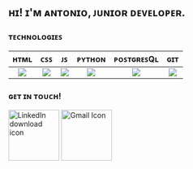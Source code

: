 ## ʜɪ! ɪ'ᴍ ᴀɴᴛᴏɴɪᴏ, ᴊᴜɴɪᴏʀ ᴅᴇᴠᴇʟᴏᴘᴇʀ.

### ᴛᴇᴄʜɴᴏʟᴏɢɪᴇꜱ
| ʜᴛᴍʟ | ᴄꜱꜱ | ᴊꜱ | ᴘʏᴛʜᴏɴ | ᴘᴏꜱᴛɢʀᴇꜱQʟ | ɢɪᴛ |
| :-:  | :-:| :-:| :-:    | :-:       | :-: |
|<img src="https://seeklogo.com/images/H/html5-logo-EF92D240D7-seeklogo.com.png"/> |<img  src="https://seeklogo.com/images/C/css-3-logo-AF06D75231-seeklogo.com.png"/> |<img src="https://seeklogo.com/images/J/javascript-logo-E967E87D74-seeklogo.com.png" />| <img src="https://seeklogo.com/images/P/python-logo-C50EED1930-seeklogo.com.png" />| <img src="https://external-content.duckduckgo.com/iu/?u=https%3A%2F%2Fwww.net-system.be%2Fwp-content%2Fuploads%2F2015%2F02%2Fpostgresql_logo.png&f=1&nofb=1" />| <img src="https://external-content.duckduckgo.com/iu/?u=https%3A%2F%2Fgotoclass.ir%2Fmedia%2Fgit-logo.png&f=1&nofb=1" />|

### ɢᴇᴛ ɪɴ ᴛᴏᴜᴄʜ!
<a href="https://www.linkedin.com/in/antonioriccelli/" title="LinkedIn profile link"><img src="https://www.freeiconspng.com/uploads/linkedin-icon-4.png" width="100" alt="LinkedIn download icon" /></a>
<a href="mailto:anton.riccelli@gmail.com" title="Write me an email"><img src="https://www.freeiconspng.com/uploads/gmail-icon-0.png" width="100" alt="Gmail Icon" /></a>



